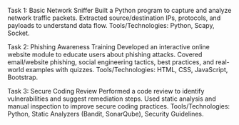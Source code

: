 Task 1: Basic Network Sniffer
Built a Python program to capture and analyze network traffic packets. 
Extracted source/destination IPs, protocols, and payloads to understand data flow. 
Tools/Technologies: Python, Scapy, Socket.

Task 2: Phishing Awareness Training
Developed an interactive online website module to educate users about phishing attacks. 
Covered email/website phishing, social engineering tactics, best practices, and real-world examples with quizzes. 
Tools/Technologies: HTML, CSS, JavaScript, Bootstrap.

Task 3: Secure Coding Review
Performed a code review to identify vulnerabilities and suggest remediation steps. 
Used static analysis and manual inspection to improve secure coding practices. 
Tools/Technologies: Python, Static Analyzers (Bandit, SonarQube), Security Guidelines.
